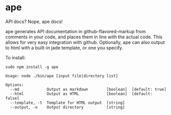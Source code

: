 ape
===

API docs? Nope, ape docs!

ape generates API documentation in github-flavored-markup from comments in your code, and places them in line with the actual code. This allows for very easy integration with github.
Optionally, ape can also output to html with a built-in jade template, or one you specify.

To install:

    sudo npm install -g ape

    Usage: node ./bin/ape [input file|directory list]

    Options:
      --md            Output as markdown        [boolean]  [default: true]
      --html          Output as HTML            [boolean]  [default: false]
      --template, -t  Template for HTML output  [string]
      --output, -o    Output directory          [string]
